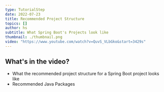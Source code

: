 ```yaml
---
type: TutorialStep
date: 2022-07-23
title: Recommended Project Structure
topics: []
author: hs
subtitle: What Spring Boot's Projects look like
thumbnail: ./thumbnail.png
video: "https://www.youtube.com/watch?v=QuvS_VLbGko&start=3429s"
---
```


## What's in the video?

- What the recommended project structure for a Spring Boot project looks like
- Recommended Java Packages
